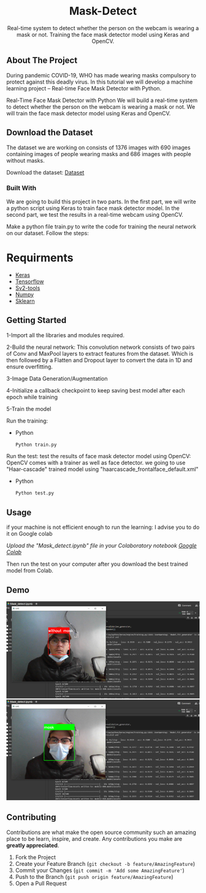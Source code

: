 <br />
<p align="center">
  
  <h1 align="center">Mask-Detect</h1>

  <p align="center">
    Real-time system to detect whether the person on the webcam is wearing a mask or not. Training the face mask detector model using Keras and OpenCV.
    <br />
   
</p>

<!-- ABOUT THE PROJECT -->

## About The Project

During pandemic COVID-19, WHO has made wearing masks compulsory to protect against this deadly virus. In this tutorial we will develop a machine learning project – Real-time Face Mask Detector with Python.

Real-Time Face Mask Detector with Python
We will build a real-time system to detect whether the person on the webcam is wearing a mask or not. We will train the face mask detector model using Keras and OpenCV.

## Download the Dataset

The dataset we are working on consists of 1376 images with 690 images containing images of people wearing masks and 686 images with people without masks.

Download the dataset: [Dataset](https://data-flair.training/blogs/download-face-mask-data/)

### Built With

We are going to build this project in two parts. In the first part, we will write a python script using Keras to train face mask detector model. In the second part, we test the results in a real-time webcam using OpenCV.

Make a python file train.py to write the code for training the neural network on our dataset. Follow the steps:

# Requirments

- [Keras](https://pypi.org/project/Keras/)
- [Tensorflow](https://pypi.org/project/tensorflow/)
- [Sv2-tools](https://pypi.org/project/cv2-tools/)
- [Numpy](https://pypi.org/project/numpy/)
- [Sklearn](https://pypi.org/project/sklearn/)

<!-- GETTING STARTED -->

## Getting Started

1-Import all the libraries and modules required.

2-Build the neural network:
This convolution network consists of two pairs of Conv and MaxPool layers to extract features from the dataset. Which is then followed by a Flatten and Dropout layer to convert the data in 1D and ensure overfitting.

3-Image Data Generation/Augmentation

4-Initialize a callback checkpoint to keep saving best model after each epoch while training

5-Train the model

Run the training:

- Python
  ```sh
  Python train.py
  ```

Run the test:
test the results of face mask detector model using OpenCV:
OpenCV comes with a trainer as well as face detector. we going to use "Haar-cascade" trained model using
"haarcascade_frontalface_default.xml"

- Python
  ```sh
  Python test.py
  ```

## Usage

if your machine is not efficient enough to run the learning:
I advise you to do it on Google colab

_Upload the "Mask_detect.ipynb" file in your Colaboratory notebook [Google Colab](https://colab.research.google.com/)_

Then run the test on your computer after you download the best trained model from Colab.

## Demo

![without_mask](/img/mask_test_1.png)
![mask](/img/mask_test_2.png)

## Contributing

Contributions are what make the open source community such an amazing place to be learn, inspire, and create. Any contributions you make are **greatly appreciated**.

1. Fork the Project
2. Create your Feature Branch (`git checkout -b feature/AmazingFeature`)
3. Commit your Changes (`git commit -m 'Add some AmazingFeature'`)
4. Push to the Branch (`git push origin feature/AmazingFeature`)
5. Open a Pull Request

